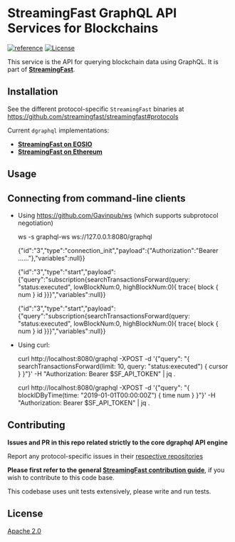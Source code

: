 # StreamingFast GraphQL API Services for Blockchains
[![reference](https://img.shields.io/badge/godoc-reference-5272B4.svg?style=flat-square)](https://pkg.go.dev/github.com/streamingfast/dgraphql)
[![License](https://img.shields.io/badge/License-Apache%202.0-blue.svg)](https://opensource.org/licenses/Apache-2.0)

This service is the API for querying blockchain data using GraphQL.
It is part of **[StreamingFast](https://github.com/streamingfast/streamingfast)**.


## Installation

See the different protocol-specific `StreamingFast` binaries at https://github.com/streamingfast/streamingfast#protocols

Current `dgraphql` implementations:

* [**StreamingFast on EOSIO**](https://github.com/streamingfast/sf-eosio)
* [**StreamingFast on Ethereum**](https://github.com/streamingfast/sf-ethereum)

## Usage

## Connecting from command-line clients

* Using https://github.com/Gavinpub/ws (which supports subprotocol negotiation)

    ws -s graphql-ws ws://127.0.0.1:8080/graphql

    {"id":"3","type":"connection_init","payload":{"Authorization":"Bearer ......"},"variables":null}}

    {"id":"3","type":"start","payload":{"query":"subscription{searchTransactionsForward(query: \"status:executed\", lowBlockNum:0, highBlockNum:0){ trace{ block { num } id }}}","variables":null}}

    {"id":"3","type":"start","payload":{"query":"subscription{searchTransactionsForward(query: \"status:executed\", lowBlockNum:0, highBlockNum:0){ trace{ block { num } id }}}","variables":null}}

* Using curl:

    curl http://localhost:8080/graphql -XPOST -d '{"query": "{ searchTransactionsForward(limit: 10, query: \"status:executed\") { cursor } }"}' -H "Authorization: Bearer $SF_API_TOKEN" | jq .

    curl http://localhost:8080/graphql -XPOST -d '{"query": "{ blockIDByTime(time: \"2019-01-01T00:00:00Z\") { time num } }"}' -H "Authorization: Bearer $SF_API_TOKEN" | jq .

## Contributing

**Issues and PR in this repo related strictly to the core dgraphql API engine**

Report any protocol-specific issues in their
[respective repositories](https://github.com/streamingfast/streamingfast#protocols)

**Please first refer to the general
[StreamingFast contribution guide](https://github.com/streamingfast/streamingfast/blob/master/CONTRIBUTING.md)**,
if you wish to contribute to this code base.

This codebase uses unit tests extensively, please write and run tests.


## License

[Apache 2.0](LICENSE)
